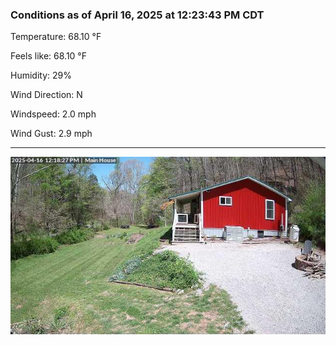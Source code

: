 ### Conditions as of April 16, 2025 at 12:23:43 PM CDT 

Temperature: 68.10 &deg;F

Feels like: 68.10 &deg;F

Humidity: 29%

Wind Direction: N

Windspeed: 2.0 mph

Wind Gust: 2.9 mph

---

<img src="./images/latest.jpeg"/>

